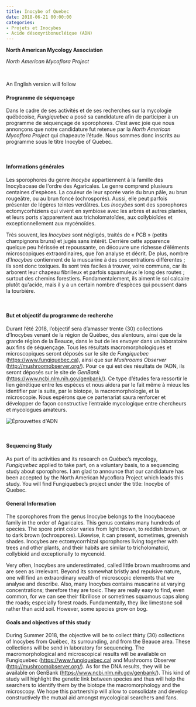 ```yaml
---
title: Inocybe of Quebec
date: 2018-06-21 00:00:00
categories: 
- Projets et Inocybes
- Acide désoxyribonucléique (ADN)
---
```

<b>North American Mycology Association</b>

<i>North American Mycoflora Project</i>
<p>&nbsp; </p>

An English version will follow


#### Programme de séquençage
Dans le cadre de ses activités et de ses recherches sur la mycologie québécoise, <i>Fungiquebec</i> a posé sa candidature afin de participer à un programme de séquençage de sporophores. C’est avec joie que nous annonçons que notre candidature fut retenue par la <i>North American Mycoflora Project</i> qui chapeaute l’étude. Nous sommes donc inscrits au programme sous le titre Inocybe of Quebec.
<!--more-->
<p>&nbsp; </p>

#### Informations générales
Les sporophores du genre <i>Inocybe</i> appartiennent à la famille des Inocybaceae de l'ordre des Agaricales. Le genre comprend plusieurs centaines d'espèces. La couleur de leur sporée varie du brun pâle, au brun rougeâtre, ou au brun foncé (ochrosporés). Aussi, elle peut parfois présenter de légères teintes verdâtres. Les <i>Inocybes</i> sont des sporophores ectomycorhiziens qui vivent en symbiose avec les arbres et autres plantes, et leurs ports s’apparentent aux tricholomatoïdes, aux collybioïdes et exceptionnellement aux mycénoïdes.

Très souvent, les <i>Inocybes</i> sont négligés, traités de « PCB » (petits champignons bruns) et jugés sans intérêt. Derrière cette apparence quelque peu hérissée et repoussante, on découvre une richesse d’éléments microscopiques extraordinaires, que l’on analyse et décrit. De plus, nombre d’<i>Inocybes</i> contiennent de la muscarine à des concentrations différentes ; ils sont donc toxiques.
Ils sont très faciles à trouver, voire communs, car ils arborent leur chapeau fibrilleux et parfois squamuleux le long des routes ; surtout des chemins forestiers. Fondamentalement, ils aiment le sol calcaire plutôt qu'acide, mais il y a un certain nombre d'espèces qui poussent dans la tourbière.
<p>&nbsp; </p>

#### But et objectif du programme de recherche
Durant l’été 2018, l’objectif sera d’amasser trente (30) collections d’Inocybes venant de la région de Québec, des alentours, ainsi que de la grande région de la Beauce, dans le but de les envoyer dans un laboratoire aux fins de séquençage. Tous les résultats macromorphologiques et microscopiques seront déposés sur le site de <i>Fungiquebec</i> (https://www.fungiquebec.ca), ainsi que sur <i>Mushrooms Observer</i> (http://mushroomobserver.org/). Pour ce qui est des résultats de l’ADN, ils seront déposés sur le site de <i>GenBank</i> (https://www.ncbi.nlm.nih.gov/genbank/). Ce type d’études fera ressortir le lien génétique entre les espèces et nous aidera par le fait même à mieux les identifier par la suite, par le biotope, la macromorphologie, et la microscopie. Nous espérons que ce partenariat saura renforcer et développer de façon constructive l’entraide mycologique entre chercheurs et mycologues amateurs.

![Éprouvettes d'ADN](https://c1.staticflickr.com/1/899/28919944878_f3cb4833cf.jpg "Figure 1. Boîte d'éprouvettes pour l'ADN")
<p>&nbsp; </p>



#### Sequencing Study
As part of its activities and its research on Québec’s mycology, <i>Fungiquebec</i> applied to take part, on a voluntary basis, to a sequencing study about sporophores. I am glad to announce that our candidature has been accepted by the North American Mycoflora Project which leads this study. You will find Fungiquebec’s project under the title: Inocybe of Quebec.

#### General Information
The sporophores from the genus Inocybe belongs to the Inocybaceae family in the order of Agaricales. This genus contains many hundreds of species. The spore print color varies from light brown, to reddish brown, or to dark brown (ochrospores). Likewise, it can present, sometimes, greenish shades. Inocybes are ectomycorrhizal sporophores living together with trees and other plants, and their habits are similar to tricholomatoid, collybioid and exceptionally to mycenoid.

Very often, Inocybes are underestimated, called little brown mushrooms and are seen as irrelevant. Beyond its somewhat bristly and repulsive nature, one will find an extraordinary wealth of microscopic elements that we analyse and describe. Also, many Inocybes contains muscarine at varying concentrations; therefore they are  toxic. They are really easy to find, even common, for we can see their fibrillose or sometimes squamous caps along the roads; especially forest roads. Fundamentally, they like limestone soil rather than acid soil. However, some species grow on bog.

#### Goals and objectives of this study
During Summer 2018, the objective will be to collect thirty (30) collections of Inocybes from Québec, its surrounding, and from the Beauce area. These collections will be send in laboratory for sequencing. The macromorphological and microscopical results will be available on Fungiquebec (https://www.fungiquebec.ca) and Mushrooms Observer (http://mushroomobserver.org/). As for the DNA results, they will be available on GenBank (https://www.ncbi.nlm.nih.gov/genbank/). This kind of study will highlight the genetic link between species and thus will help the searchers to identify them by the biotope the macromorphology and the microscopy. We hope this partnership will allow to consolidate and develop constructively the mutual aid amongst mycological searchers and fans.
